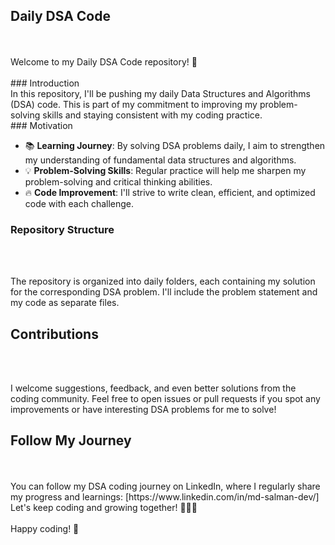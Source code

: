 ## Daily DSA Code
<br>
<br>
Welcome to my Daily DSA Code repository! 🚀
<br>
<br>
### Introduction
<br>
In this repository, I'll be pushing my daily Data Structures and Algorithms (DSA) code. This is part of my commitment to improving my problem-solving skills and staying consistent with my coding practice.

<br>
### Motivation

- 📚 **Learning Journey**: By solving DSA problems daily, I aim to strengthen my understanding of fundamental data structures and algorithms.
- 💡 **Problem-Solving Skills**: Regular practice will help me sharpen my problem-solving and critical thinking abilities.
- 🔥 **Code Improvement**: I'll strive to write clean, efficient, and optimized code with each challenge.

### Repository Structure

<br>
<br>

The repository is organized into daily folders, each containing my solution for the corresponding DSA problem. I'll include the problem statement and my code as separate files.

## Contributions
<br>
<br>

I welcome suggestions, feedback, and even better solutions from the coding community. Feel free to open issues or pull requests if you spot any improvements or have interesting DSA problems for me to solve!

## Follow My Journey

<br>
<br>
You can follow my DSA coding journey on LinkedIn, where I regularly share my progress and learnings: [https://www.linkedin.com/in/md-salman-dev/]
<br>
Let's keep coding and growing together! 🌱👩‍💻
<br>
<br>
Happy coding! 🚀


 
 
